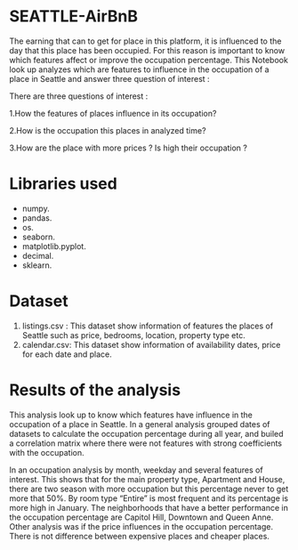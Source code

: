 # SEATTLE-AirBnB

The earning that can to get for place in this platform, it is influenced to the day that this place has been occupied. For this reason is important to know which features affect or improve the occupation percentage. This Notebook look up analyzes which are features to influence in the occupation of a place in Seattle and answer three question of interest :

There are three questions of interest :

1.How the features of places influence in its occupation?

2.How is the occupation this places in analyzed time?

3.How are the place with more prices ? Is high their occupation ?

# Libraries used

- numpy.
- pandas.
- os.
- seaborn.
- matplotlib.pyplot.
- decimal.
- sklearn.

# Dataset

1. listings.csv : This dataset show information of  features the places of Seattle such as price, bedrooms, location, property type etc.
2. calendar.csv: This dataset show information of  availability dates, price for each date and place.

# Results of the analysis

This analysis look up to know which features have influence in the occupation of a place in Seattle. In a general analysis grouped dates of datasets to calculate the occupation percentage during all year, and builed a correlation matrix where there were not features with strong coefficients with the occupation.

In an occupation analysis by month, weekday and several features of interest. This shows that for the main property type, Apartment and House, there are two season with more occupation but this percentage never to get more that 50%. By room type “Entire” is most frequent and its percentage is more high in January. The neighborhoods that have a better performance in the occupation percentage are Capitol Hill, Downtown and Queen Anne. Other analysis was if the price influences in the occupation percentage. There is not difference between expensive places and cheaper places.
